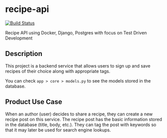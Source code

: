 # recipe-api
[![Build Status](https://travis-ci.org/ExcelE/recipe-api.svg?branch=master)](https://travis-ci.org/ExcelE/recipe-api)


Recipe API using Docker, Django, Postgres with focus on Test Driven Development


## Description

This project is a backend service that allows users to sign up and save recipes of their choice along with appropriate tags.

You can check `app > core > models.py` to see the models stored in the database.


## Product Use Case

When an author (user) decides to share a recipe, they can create a new recipe post on this service. The recipe post has the basic information stored in the database (title, body, etc.). They can tag the post with keywords so that it may later be used for search engine lookups. 
